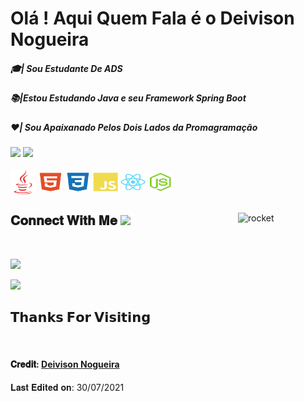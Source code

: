 <h1> Olá ! Aqui Quem Fala  é o Deivison Nogueira </h1>

<div>  
  <h5> 🎓| Sou Estudante De ADS </h5>
  <h5>  📚|Estou Estudando Java e seu Framework Spring Boot </h5>
  <h5>  ❤️| Sou Apaixanado Pelos Dois Lados da Promagramação  </h5>
</div>
       

<div>
   <img height="150" src="https://github-readme-stats.vercel.app/api?username=Deivisonnogueira01&show_icons=true&theme=dark&include_all_commits=true&count_private=true"/>
  <img height="150" src="https://github-readme-stats.vercel.app/api/top-langs/?username=Deivisonnogueira01&layout=compact&langs_count=7&theme=dark"/>
</div>
  
  <div style="display: inline_block" align="left"><br>
  
   <img align="center" alt="Deivison-Java" height="40" width="40" src="https://raw.githubusercontent.com/devicons/devicon/master/icons/java/java-plain.svg">
  
  <img align="center" alt="Deivison-HTML" height="30" width="40" src="https://github.com/devicons/devicon/blob/master/icons/html5/html5-plain.svg">
  
  <img align="center" alt="Deivison-CSS" height="30" width="40" src="https://github.com/devicons/devicon/blob/master/icons/css3/css3-plain.svg">
  
  <img align="center" alt="Deivison-JS" height="30" width="40"                src="https://raw.githubusercontent.com/devicons/devicon/master/icons/javascript/javascript-plain.svg">
  
  <img align="center" alt="Deivison-React" height="30" width="40" src="https://raw.githubusercontent.com/devicons/devicon/master/icons/react/react-original.svg">
  
  <img align="center" alt="Deivison-Nodejs" height="30" width="40" src="https://github.com/devicons/devicon/blob/master/icons/nodejs/nodejs-original.svg">

  
  </div>
  
  ##  
  <a><img align="right" alt="rocket" height="120" width="140" src="https://media.giphy.com/media/jfF6mIPumEzN9QW0kL/giphy.gif"></a>
  
<h2>
  𝐂𝐨𝐧𝐧𝐞𝐜𝐭 𝐖𝐢𝐭𝐡 𝐌𝐞
  <a target="_blank">
    <img src="https://media.tenor.com/images/22f42c11b612b041b4038573dca18a2d/tenor.gif" height="25px" style="max-width:100%;">
  </a>
</h2>

<div style="display: inline_block" align="left"><br> 

   <a href="https://instagram.com/deivison_nogueira01" target="_blank"><img src="https://img.shields.io/badge/-Instagram-%23E4405F?style=for-the-badge&logo=instagram&logoColor=white" target="_blank"></a>
  
  <a href="https://www.linkedin.com/in/deivison-nogueira-95961820a/" target="_blank"><img src="https://img.shields.io/badge/-LinkedIn-%230077B5?style=for-the-badge&logo=linkedin&logoColor=white" target="_blank"></a>
  
</div>
 
 
  
  
  <h2>𝗧𝗵𝗮𝗻𝗸𝘀 𝗙𝗼𝗿 𝗩𝗶𝘀𝗶𝘁𝗶𝗻𝗴 </h2>

<br>

<h4>𝐂𝐫𝐞𝐝𝐢𝐭: <a href="https://github.com/Deivisonnogueira01">Deivison Nogueira</a></h4>
<p> 𝐋𝐚𝐬𝐭 𝐄𝐝𝐢𝐭𝐞𝐝 𝐨𝐧: 30/07/2021 </p>
  
</p>

<br/>
  
</div>
       
##
  
